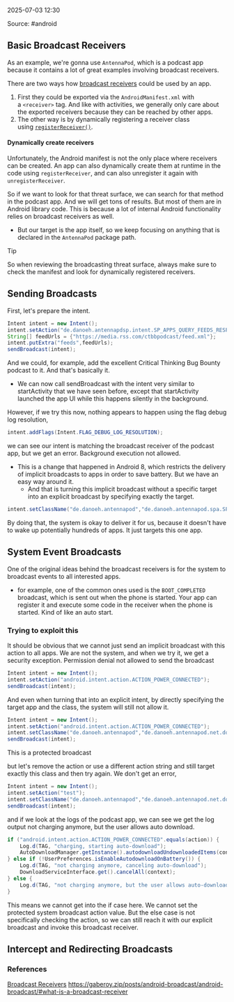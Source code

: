 
2025-07-03 12:30

Source: #android 
## Basic Broadcast Receivers

As an example, we're gonna use `AntennaPod`, which is a podcast app because it contains a lot of great examples involving broadcast receivers.

There are two ways how [broadcast receivers](https://developer.android.com/reference/android/content/BroadcastReceiver) could be used by an app. 
1. First they could be exported via the `AndroidManifest.xml` with a `<receiver>` tag. And like with activities, we generally only care about the exported receivers because they can be reached by other apps. 
2. The other way is by dynamically registering a receiver class using [`registerReceiver()`](https://developer.android.com/reference/android/content/Context#registerReceiver\(android.content.BroadcastReceiver,%20android.content.IntentFilter\)).

#### Dynamically create receivers

Unfortunately, the Android manifest is not the only place where receivers can be created. An app can also dynamically create them at runtime in the code using `registerReceiver`, and can also unregister it again with `unregisterReceiver`.

So if we want to look for that threat surface, we can search for that method in the podcast app. And we will get tons of results. But most of them are in Android library code. This is because a lot of internal Android functionality relies on broadcast receivers as well.
- But our target is the app itself, so we keep focusing on anything that is declared in the `AntennaPod` package path.

> [!tip]
> So when reviewing the broadcasting threat surface, always make sure to check the manifest and look for dynamically registered receivers.

## Sending Broadcasts

First, let's prepare the intent.
```java
Intent intent = new Intent();
intent.setAction("de.danoeh.antennapdsp.intent.SP_APPS_QUERY_FEEDS_RESPONSE");
String[] feedUrls = {"https://media.rss.com/ctbbpodcast/feed.xml"};
intent.putExtra("feeds",feedUrls);
sendBroadcast(intent);
```

And we could, for example, add the excellent Critical Thinking Bug Bounty podcast to it. And that's basically it. 
- We can now call sendBroadcast with the intent very similar to startActivity that we have seen before, except that startActivity launched the app Ul while this happens silently in the background.

However, if we try this now, nothing appears to happen using the flag debug log resolution,
```java
intent.addFlags(Intent.FLAG_DEBUG_LOG_RESOLUTION);
```

we can see our intent is matching the broadcast receiver of the podcast app, but we get an error. Background execution not allowed.
- This is a change that happened in Android 8, which restricts the delivery of implicit broadcasts to apps in order to save battery. But we have an easy way around it.
	- And that is turning this implicit broadcast without a specific target into an explicit broadcast by specifying exactly the target.
```java
intent.setClassName("de.danoeh.antennapod","de.danoeh.antennapod.spa.SPARecceiver");
```

By doing that, the system is okay to deliver it for us, because it doesn't have to wake up potentially hundreds of apps. It just targets this one app.

## System Event Broadcasts

One of the original ideas behind the broadcast receivers is for the system to broadcast events to all interested apps. 
- for example, one of the common ones used is the `BOOT_COMPLETED` broadcast, which is sent out when the phone is started. Your app can register it and execute some code in the receiver when the phone is started. Kind of like an auto start. 

### Trying to exploit this 

It should be obvious that we cannot just send an implicit broadcast with this action to all apps. We are not the system, and when we try it, we get a security exception. Permission denial not allowed to send the broadcast 
```java
Intent intent = new Intent();
intent.setAction("android.intent.action.ACTION_POWER_CONNECTED");
sendBroadcast(intent);
```

And even when turning that into an explicit intent, by directly specifying the target app and the class, the system will still not allow it. 
```java
Intent intent = new Intent();
intent.setAction("android.intent.action.ACTION_POWER_CONNECTED");
intent.setClassName("de.danoeh.antennapod","de.danoeh.antennapod.net.download.service.PowerConnected");
sendBroadcast(intent);
```
This is a protected broadcast

but let's remove the action or use a different action string and still target exactly this class and then try again. We don't get an error,
```java
Intent intent = new Intent();
intent.setAction("test");
intent.setClassName("de.danoeh.antennapod","de.danoeh.antennapod.net.download.service.PowerConnected");
sendBroadcast(intent);
```

and if we look at the logs of the podcast app, we can see we get the log output not charging anymore, but the user allows auto download.
```java
if ("android.intent.action.ACTION_POWER_CONNECTED".equals(action)) {
    Log.d(TAG, "charging, starting auto-download");
    AutoDownloadManager.getInstance().autodownloadUndownloadedItems(context);
} else if (!UserPreferences.isEnableAutodownloadOnBattery()) {
    Log.d(TAG, "not charging anymore, canceling auto-download");
    DownloadServiceInterface.get().cancelAll(context);
} else {
    Log.d(TAG, "not charging anymore, but the user allows auto-download when on battery so we'll keep going");
}
```
This means we cannot get into the if case here. We cannot set the protected system broadcast action value. But the else case is not specifically checking the action, so we can still reach it with our explicit broadcast and invoke this broadcast receiver.

## Intercept and Redirecting Broadcasts



### References
[Broadcast Receivers](https://app.hextree.io/courses/broadcast-receivers/broadcast-threat-surface)
https://gaberoy.zip/posts/android-broadcast/android-broadcast/#what-is-a-broadcast-receiver 